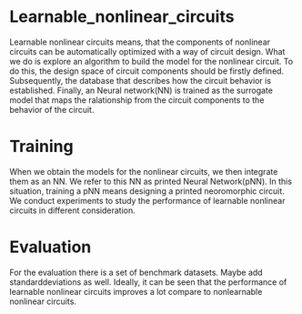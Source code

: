 # Learnable_nonlinear_circuits
Learnable nonlinear circuits means, that the components of nonlinear circuits can be automatically optimized with a way of circuit design. What we do is explore an algorithm to build the model for the nonlinear circuit. To do this, the design space of circuit components should be firstly defined. Subsequently, the database that describes how the circuit behavior is established. Finally, an Neural network(NN) is trained as the surrogate model that maps the ralationship from the circuit components to the behavior of the circuit.

# Training
When we obtain the models for the nonlinear circuits, we then integrate them as an NN. We refer to this NN as printed Neural Network(pNN). In this situation, training a pNN means designing a printed neoromorphic circuit. We conduct experiments to study the performance of learnable nonlinear circuits in different consideration.

# Evaluation
For the evaluation there is a set of benchmark datasets. Maybe add standarddeviations as well.  Ideally, it can be seen that the performance of learnable nonlinear circuits improves a lot compare to nonlearnable nonlinear circuits.
